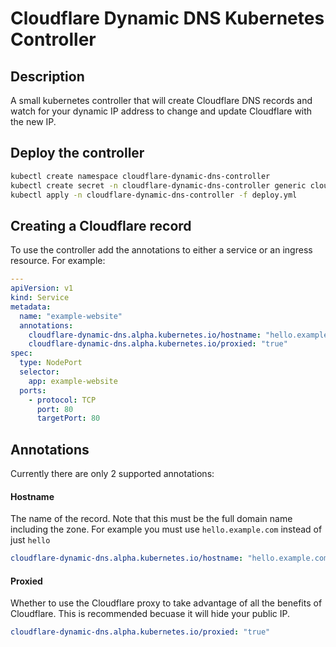 # Cloudflare Dynamic DNS Kubernetes Controller

## Description

A small kubernetes controller that will create Cloudflare DNS records and watch for your dynamic IP address to change and update Cloudflare with the new IP.

## Deploy the controller

``` bash
kubectl create namespace cloudflare-dynamic-dns-controller
kubectl create secret -n cloudflare-dynamic-dns-controller generic cloudflare --from-literal=email=INSERT-EMAIL --from-literal=token=INSERT-TOKEN --from-literal=zone=INSERT-ZONE-ID
kubectl apply -n cloudflare-dynamic-dns-controller -f deploy.yml
```

## Creating a Cloudflare record

To use the controller add the annotations to either a service or an ingress resource. For example:

``` yaml
---
apiVersion: v1
kind: Service
metadata:
  name: "example-website"
  annotations:
    cloudflare-dynamic-dns.alpha.kubernetes.io/hostname: "hello.example.com"
    cloudflare-dynamic-dns.alpha.kubernetes.io/proxied: "true"
spec:
  type: NodePort
  selector:
    app: example-website
  ports:
    - protocol: TCP
      port: 80
      targetPort: 80
```

## Annotations
Currently there are only 2 supported annotations:

#### Hostname
The name of the record. Note that this must be the full domain name including the zone. For example you must use `hello.example.com` instead of just `hello`

``` yaml
cloudflare-dynamic-dns.alpha.kubernetes.io/hostname: "hello.example.com"
```

#### Proxied
Whether to use the Cloudflare proxy to take advantage of all the benefits of Cloudflare. This is recommended becuase it will hide your public IP.

``` yaml
cloudflare-dynamic-dns.alpha.kubernetes.io/proxied: "true"
```